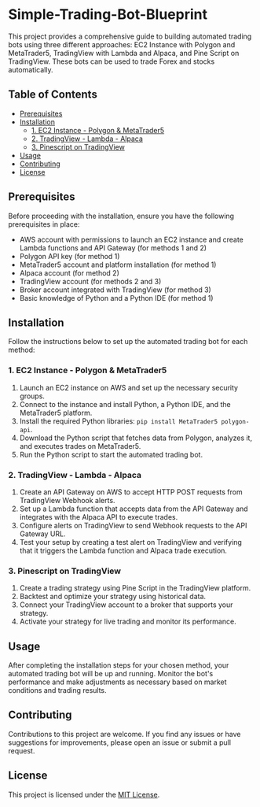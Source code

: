 # Simple-Trading-Bot-Blueprint


This project provides a comprehensive guide to building automated trading bots using three different approaches: EC2 Instance with Polygon and MetaTrader5, TradingView with Lambda and Alpaca, and Pine Script on TradingView. These bots can be used to trade Forex and stocks automatically.

## Table of Contents

- [Prerequisites](#prerequisites)
- [Installation](#installation)
  - [1. EC2 Instance - Polygon & MetaTrader5](#1-ec2-instance---polygon--metatrader5)
  - [2. TradingView - Lambda - Alpaca](#2-tradingview---lambda---alpaca)
  - [3. Pinescript on TradingView](#3-pinescript-on-tradingview)
- [Usage](#usage)
- [Contributing](#contributing)
- [License](#license)

## Prerequisites

Before proceeding with the installation, ensure you have the following prerequisites in place:

- AWS account with permissions to launch an EC2 instance and create Lambda functions and API Gateway (for methods 1 and 2)
- Polygon API key (for method 1)
- MetaTrader5 account and platform installation (for method 1)
- Alpaca account (for method 2)
- TradingView account (for methods 2 and 3)
- Broker account integrated with TradingView (for method 3)
- Basic knowledge of Python and a Python IDE (for method 1)

## Installation

Follow the instructions below to set up the automated trading bot for each method:

### 1. EC2 Instance - Polygon & MetaTrader5

1. Launch an EC2 instance on AWS and set up the necessary security groups.
2. Connect to the instance and install Python, a Python IDE, and the MetaTrader5 platform.
3. Install the required Python libraries: `pip install MetaTrader5 polygon-api`.
4. Download the Python script that fetches data from Polygon, analyzes it, and executes trades on MetaTrader5.
5. Run the Python script to start the automated trading bot.

### 2. TradingView - Lambda - Alpaca

1. Create an API Gateway on AWS to accept HTTP POST requests from TradingView Webhook alerts.
2. Set up a Lambda function that accepts data from the API Gateway and integrates with the Alpaca API to execute trades.
3. Configure alerts on TradingView to send Webhook requests to the API Gateway URL.
4. Test your setup by creating a test alert on TradingView and verifying that it triggers the Lambda function and Alpaca trade execution.

### 3. Pinescript on TradingView

1. Create a trading strategy using Pine Script in the TradingView platform.
2. Backtest and optimize your strategy using historical data.
3. Connect your TradingView account to a broker that supports your strategy.
4. Activate your strategy for live trading and monitor its performance.

## Usage

After completing the installation steps for your chosen method, your automated trading bot will be up and running. Monitor the bot's performance and make adjustments as necessary based on market conditions and trading results.

## Contributing

Contributions to this project are welcome. If you find any issues or have suggestions for improvements, please open an issue or submit a pull request.

## License

This project is licensed under the [MIT License](LICENSE).
